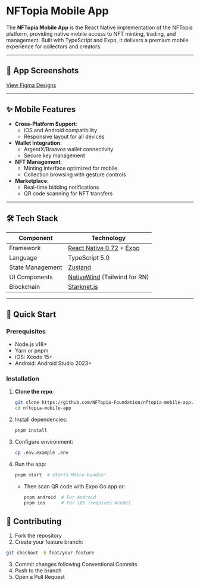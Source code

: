 # NFTopia Mobile App

The **NFTopia Mobile App** is the React Native implementation of the NFTopia platform, providing native mobile access to NFT minting, trading, and management. Built with TypeScript and Expo, it delivers a premium mobile experience for collectors and creators.

---

## 📱 App Screenshots  
[View Figma Designs](https://www.figma.com/design/Cg75Fx3YzfP2KzyiYa0vLU/NFTopia?node-id=0-1&t=6ky2MmrZqKyqspAB-1)

---

## ✨ Mobile Features  
- **Cross-Platform Support**:  
  - iOS and Android compatibility  
  - Responsive layout for all devices  
- **Wallet Integration**:  
  - ArgentX/Braavos wallet connectivity  
  - Secure key management  
- **NFT Management**:  
  - Minting interface optimized for mobile  
  - Collection browsing with gesture controls  
- **Marketplace**:  
  - Real-time bidding notifications  
  - QR code scanning for NFT transfers  

---

## 🛠️ Tech Stack  
| Component           | Technology                                                                 |
|---------------------|---------------------------------------------------------------------------|
| Framework           | [React Native 0.72](https://reactnative.dev/) + [Expo](https://expo.dev/) |
| Language           | TypeScript 5.0                                                           |
| State Management   | [Zustand](https://zustand-demo.pmnd.rs/)                                 |
| UI Components      | [NativeWind](https://www.nativewind.dev/) (Tailwind for RN)              |
| Blockchain         | [Starknet.js](https://www.starknetjs.com/)                               |

---

## 🚀 Quick Start  

### Prerequisites  
- Node.js v18+  
- Yarn or pnpm  
- iOS: Xcode 15+  
- Android: Android Studio 2023+  

### Installation  
1. **Clone the repo**:  
   ```bash
   git clone https://github.com/NFTopia-Foundation/nftopia-mobile-app.git
   cd nftopia-mobile-app
   ```
2. Install dependencies:
   ```bash
   pnpm install
   ```
3. Configure environment:
   ```bash
   cp .env.example .env
   ```
4. Run the app:
   ```bash
   pnpm start  # Starts Metro bundler
   ```
   - Then scan QR code with Expo Go app or:
     ```bash
     pnpm android  # For Android
     pnpm ios      # For iOS (requires Xcode)
     ```
## 🤝 Contributing

1. Fork the repository
2. Create your feature branch:
```bash
git checkout -b feat/your-feature
```
3. Commit changes following Conventional Commits
4. Push to the branch
5. Open a Pull Request
